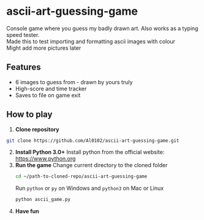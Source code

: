 # ascii-art-guessing-game
Console game where you guess my badly drawn art. Also works as a typing speed tester.\
Made this to test importing and formatting ascii images with colour\
Might add more pictures later
## Features
- 6 images to guess from - drawn by yours truly
- High-score and time tracker
 - Saves to file on game exit
## How to play
1. **Clone repository**
```sh
git clone https://github.com/Al0102/ascii-art-guessing-game.git
```
2. **Install Python 3.0+**
    Install python from the official website: <https://www.python.org>
3. **Run the game**
    Change current directory to the cloned folder
    ```sh
    cd ~/path-to-cloned-repo/ascii-art-guessing-game
    ```
    Run `python` or `py` on Windows and `python3` on Mac or Linux
    ```sh
    python ascii_game.py
    ```
4. **Have fun**

